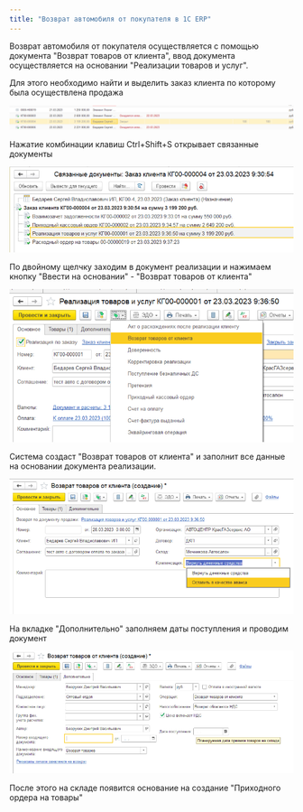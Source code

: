 ```yaml
---
title: "Возврат автомобиля от покупателя в 1С ERP"
---
```


Возврат автомобиля от покупателя осуществляется с помощью документа "Возврат товаров от клиента", ввод документа осуществляется на основании "Реализации товаров и услуг".

Для этого необходимо найти и выделить заказ клиента по которому была осуществлена продажа

![](ERP/_attach/Pasted%20image%2020230328094741.png)

Нажатие комбинации клавиш Ctrl+Shift+S открывает связанные документы

![](ERP/_attach/Pasted%20image%2020230328094925.png)

По двойному щелчку заходим в документ реализации и нажимаем кнопку "Ввести на основании" - "Возврат товаров от клиента"

![](ERP/_attach/Pasted%20image%2020230328095030.png)

Система создаст "Возврат товаров от клиента" и заполнит все данные на основании документа реализации.

![](ERP/_attach/Pasted%20image%2020230328095610.png)

На вкладке "Дополнительно" заполняем даты поступления и проводим документ

![](ERP/_attach/Pasted%20image%2020230328095838.png)

После этого на складе появится основание на создание "Приходного ордера на товары"